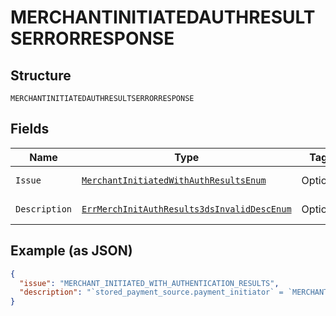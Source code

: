 
# MERCHANTINITIATEDAUTHRESULTSERRORRESPONSE

## Structure

`MERCHANTINITIATEDAUTHRESULTSERRORRESPONSE`

## Fields

| Name | Type | Tags | Description | Getter | Setter |
|  --- | --- | --- | --- | --- | --- |
| `Issue` | [`MerchantInitiatedWithAuthResultsEnum`](../../doc/models/merchant-initiated-with-auth-results-enum.md) | Optional | - | MerchantInitiatedWithAuthResultsEnum getIssue() | setIssue(MerchantInitiatedWithAuthResultsEnum issue) |
| `Description` | [`ErrMerchInitAuthResults3dsInvalidDescEnum`](../../doc/models/err-merch-init-auth-results-3-ds-invalid-desc-enum.md) | Optional | - | ErrMerchInitAuthResults3dsInvalidDescEnum getDescription() | setDescription(ErrMerchInitAuthResults3dsInvalidDescEnum description) |

## Example (as JSON)

```json
{
  "issue": "MERCHANT_INITIATED_WITH_AUTHENTICATION_RESULTS",
  "description": "`stored_payment_source.payment_initiator` = `MERCHANT` is not supported if 3D-Secure authentication results are present in the order. 3D-Secure authentication results can be present in the order only when customer is the payment initiator. It is semantically incorrect to perform a merchant initiated payment with 3D-Secure authentication results is the order."
}
```

